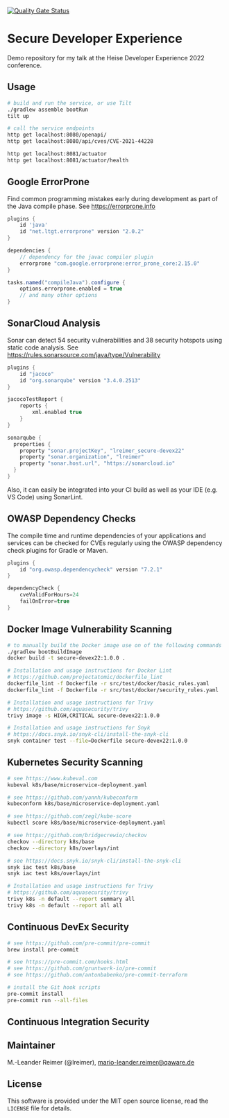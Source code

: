 [![Quality Gate Status](https://sonarcloud.io/api/project_badges/measure?project=lreimer_secure-devex22&metric=alert_status)](https://sonarcloud.io/summary/new_code?id=lreimer_secure-devex22)

# Secure Developer Experience

Demo repository for my talk at the Heise Developer Experience 2022 conference.

## Usage

```bash
# build and run the service, or use Tilt
./gradlew assemble bootRun
tilt up

# call the service endpoints
http get localhost:8080/openapi/
http get localhost:8080/api/cves/CVE-2021-44228

http get localhost:8081/actuator
http get localhost:8081/actuator/health
```

## Google ErrorProne

Find common programming mistakes early during development as part of the Java compile phase.
See https://errorprone.info

```groovy
plugins {
	id 'java'
	id "net.ltgt.errorprone" version "2.0.2"
}

dependencies {
    // dependency for the javac compiler plugin
	errorprone "com.google.errorprone:error_prone_core:2.15.0"
}

tasks.named("compileJava").configure {
    options.errorprone.enabled = true
    // and many other options
}
```

## SonarCloud Analysis

Sonar can detect 54 security vulnerabilities and 38 security hotspots using static code analysis.
See https://rules.sonarsource.com/java/type/Vulnerability

```groovy
plugins {
	id "jacoco"
    id "org.sonarqube" version "3.4.0.2513"
}

jacocoTestReport {
    reports {
        xml.enabled true
    }
}

sonarqube {
  properties {
    property "sonar.projectKey", "lreimer_secure-devex22"
    property "sonar.organization", "lreimer"
    property "sonar.host.url", "https://sonarcloud.io"
  }
}
```

Also, it can easily be integrated into your CI build as well as your IDE (e.g. VS Code) using SonarLint.

## OWASP Dependency Checks

The compile time and runtime dependencies of your applications and services can be checked for CVEs regularly using the OWASP dependency check plugins for Gradle or Maven.

```groovy
plugins {
	id "org.owasp.dependencycheck" version "7.2.1"
}

dependencyCheck {
    cveValidForHours=24
	failOnError=true
}
```

## Docker Image Vulnerability Scanning

```bash
# to manually build the Docker image use on of the following commands
./gradlew bootBuildImage
docker build -t secure-devex22:1.0.0 .

# Installation and usage instructions for Docker Lint
# https://github.com/projectatomic/dockerfile_lint
dockerfile_lint -f Dockerfile -r src/test/docker/basic_rules.yaml
dockerfile_lint -f Dockerfile -r src/test/docker/security_rules.yaml

# Installation and usage instructions for Trivy
# https://github.com/aquasecurity/trivy
trivy image -s HIGH,CRITICAL secure-devex22:1.0.0

# Installation and usage instructions for Snyk
# https://docs.snyk.io/snyk-cli/install-the-snyk-cli
snyk container test --file=Dockerfile secure-devex22:1.0.0
```

## Kubernetes Security Scanning

```bash
# see https://www.kubeval.com
kubeval k8s/base/microservice-deployment.yaml

# see https://github.com/yannh/kubeconform
kubeconform k8s/base/microservice-deployment.yaml

# see https://github.com/zegl/kube-score
kubectl score k8s/base/microservice-deployment.yaml

# see https://github.com/bridgecrewio/checkov
checkov --directory k8s/base
checkov --directory k8s/overlays/int

# see https://docs.snyk.io/snyk-cli/install-the-snyk-cli
snyk iac test k8s/base
snyk iac test k8s/overlays/int

# Installation and usage instructions for Trivy
# https://github.com/aquasecurity/trivy
trivy k8s -n default --report summary all
trivy k8s -n default --report all all
```

## Continuous DevEx Security

```bash
# see https://github.com/pre-commit/pre-commit
brew install pre-commit

# see https://pre-commit.com/hooks.html
# see https://github.com/gruntwork-io/pre-commit
# see https://github.com/antonbabenko/pre-commit-terraform

# install the Git hook scripts
pre-commit install
pre-commit run --all-files
```

## Continuous Integration Security


## Maintainer

M.-Leander Reimer (@lreimer), <mario-leander.reimer@qaware.de>

## License

This software is provided under the MIT open source license, read the `LICENSE`
file for details.
